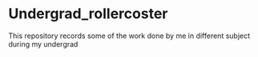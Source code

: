 # Undergrad_rollercoster
This repository records some of the work done by me in different subject during my undergrad



